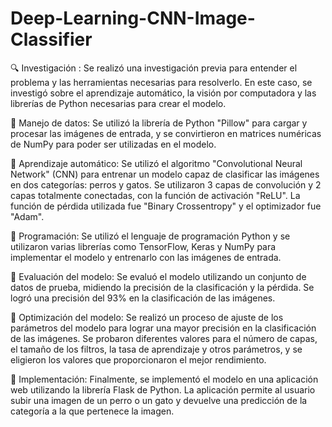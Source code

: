 # Deep-Learning-CNN-Image-Classifier

🔍 Investigación : Se realizó una investigación previa para entender el problema y las herramientas necesarias para resolverlo. En este caso, se investigó sobre el aprendizaje automático, la visión por computadora y las librerías de Python necesarias para crear el modelo.

📂 Manejo de datos: Se utilizó la librería de Python "Pillow" para cargar y procesar las imágenes de entrada, y se convirtieron en matrices numéricas de NumPy para poder ser utilizadas en el modelo.

🔢 Aprendizaje automático: Se utilizó el algoritmo "Convolutional Neural Network" (CNN) para entrenar un modelo capaz de clasificar las imágenes en dos categorías: perros y gatos. Se utilizaron 3 capas de convolución y 2 capas totalmente conectadas, con la función de activación "ReLU". La función de pérdida utilizada fue "Binary Crossentropy" y el optimizador fue "Adam".

🤖 Programación: Se utilizó el lenguaje de programación Python y se utilizaron varias librerías como TensorFlow, Keras y NumPy para implementar el modelo y entrenarlo con las imágenes de entrada.

🔎 Evaluación del modelo: Se evaluó el modelo utilizando un conjunto de datos de prueba, midiendo la precisión de la clasificación y la pérdida. Se logró una precisión del 93% en la clasificación de las imágenes.

🔧 Optimización del modelo: Se realizó un proceso de ajuste de los parámetros del modelo para lograr una mayor precisión en la clasificación de las imágenes. Se probaron diferentes valores para el número de capas, el tamaño de los filtros, la tasa de aprendizaje y otros parámetros, y se eligieron los valores que proporcionaron el mejor rendimiento.

🚀 Implementación: Finalmente, se implementó el modelo en una aplicación web utilizando la librería Flask de Python. La aplicación permite al usuario subir una imagen de un perro o un gato y devuelve una predicción de la categoría a la que pertenece la imagen.
